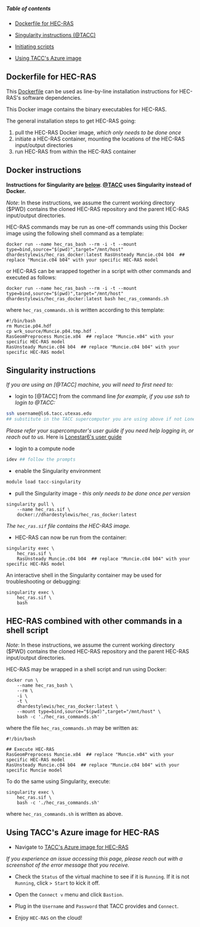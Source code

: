 ##### Table of contents

-  [Dockerfile for HEC-RAS](#dockerfile)

-  [Singularity instructions (@TACC)](#singularity)

-  [Initiating scripts](#scripting)

-  [Using TACC's Azure image](#azure)


<a name="dockerfile"/>

## Dockerfile for HEC-RAS

This [Dockerfile](https://github.com/dhardestylewis/hec_ras_docker/blob/main/Dockerfile) can be used as line-by-line installation instructions for HEC-RAS's software dependencies.

This Docker image contains the binary executables for HEC-RAS.

The general installation steps to get HEC-RAS going:
1) pull the HEC-RAS Docker image, *which only needs to be done once*
2) initiate a HEC-RAS container, mounting the locations of the HEC-RAS input/output directories
3) run HEC-RAS from within the HEC-RAS container


## **Docker instructions**

**Instructions for Singularity are [below](#singularity). [@TACC](https://github.com/TACC) uses Singularity instead of Docker.**

*Note*: In these instructions, we assume the current working directory ($PWD) contains the cloned HEC-RAS repository and the parent HEC-RAS input/output directories.

HEC-RAS commands may be run as one-off commands using this Docker image using the following shell command as a template:

```
docker run --name hec_ras_bash --rm -i -t --mount type=bind,source="$(pwd)",target="/mnt/host" dhardestylewis/hec_ras_docker:latest RasUnsteady Muncie.c04 b04  ## replace "Muncie.c04 b04" with your specific HEC-RAS model
```

or HEC-RAS can be wrapped together in a script with other commands and executed as follows:

```
docker run --name hec_ras_bash --rm -i -t --mount type=bind,source="$(pwd)",target="/mnt/host" dhardestylewis/hec_ras_docker:latest bash hec_ras_commands.sh
```

where `hec_ras_commands.sh` is written according to this template:

```
#!/bin/bash
rm Muncie.p04.hdf
cp wrk_source/Muncie.p04.tmp.hdf .
RasGeomPreprocess Muncie.x04  ## replace "Muncie.x04" with your specific HEC-RAS model
RasUnsteady Muncie.c04 b04  ## replace "Muncie.c04 b04" with your specific HEC-RAS model
```


<a name="singularity"/>

## **Singularity instructions**

*If you are using an [@TACC] machine, you will need to first need to:*

- login to [@TACC] from the command line
*for example, if you use ssh to login to @TACC:*
```bash
ssh username@ls6.tacc.utexas.edu
## substitute in the TACC supercomputer you are using above if not Lonestar6, for example stampede2.tacc.utexas.edu
```
*Please refer your supercomputer's user guide if you need help logging in, or reach out to us.* Here is [Lonestar6's user guide](https://portal.tacc.utexas.edu/user-guides/lonestar6#secure-shell-ssh)

- login to a compute node
```bash
idev ## follow the prompts
```

- enable the Singularity environment
```bash
module load tacc-singularity
```

- pull the Singularity image - *this only needs to be done once per version*
```
singularity pull \
    --name hec_ras.sif \
    docker://dhardestylewis/hec_ras_docker:latest
```

*The `hec_ras.sif` file contains the HEC-RAS image.*

- HEC-RAS can now be run from the container:

```
singularity exec \
    hec_ras.sif \
    RasUnsteady Muncie.c04 b04  ## replace "Muncie.c04 b04" with your specific HEC-RAS model
```

An interactive shell in the Singularity container may be used for troubleshooting or debugging:

```
singularity exec \
    hec_ras.sif \
    bash
```


<a name="scripting"/>

## **HEC-RAS combined with other commands in a shell script**


*Note*: In these instructions, we assume the current working directory ($PWD) contains the cloned HEC-RAS repository and the parent HEC-RAS input/output directories.

HEC-RAS may be wrapped in a shell script and run using Docker:

```
docker run \
    --name hec_ras_bash \
    --rm \
    -i \
    -t \
    dhardestylewis/hec_ras_docker:latest \
    --mount type=bind,source="$(pwd)",target="/mnt/host" \
    bash -c './hec_ras_commands.sh'
```

where the file `hec_ras_commands.sh` may be written as:

```
#!/bin/bash

## Execute HEC-RAS
RasGeomPreprocess Muncie.x04  ## replace "Muncie.x04" with your specific HEC-RAS model
RasUnsteady Muncie.c04 b04  ## replace "Muncie.c04 b04" with your specific Muncie model
```

To do the same using Singularity, execute:

```
singularity exec \
    hec_ras.sif \
    bash -c './hec_ras_commands.sh'
```    

where `hec_ras_commands.sh` is written as above.


<a name="azure"/>

## **Using TACC's Azure image for HEC-RAS**

- Navigate to [TACC's Azure image for HEC-RAS](https://portal.azure.com/#@wmobleyneotamu.onmicrosoft.com/resource/subscriptions/469545af-8403-410f-92e2-6300e77dcb03/resourceGroups/Hecras/providers/Microsoft.Compute/virtualMachines/HecRas-8/overview)

*If you experience an issue accessing this page, please reach out with a screenshot of the error message that you receive.*

- Check the `Status` of the virtual machine to see if it is `Running`. If it is not `Running`, click `> Start` to kick it off.

- Open the `Connect v` menu and click `Bastion`.

- Plug in the `Username` and `Password` that TACC provides and `Connect`.

- Enjoy `HEC-RAS` on the cloud!
